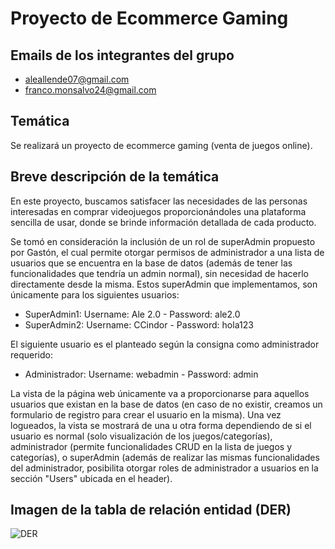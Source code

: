 # Proyecto de Ecommerce Gaming

## Emails de los integrantes del grupo
- aleallende07@gmail.com
- franco.monsalvo24@gmail.com

## Temática
Se realizará un proyecto de ecommerce gaming (venta de juegos online).

## Breve descripción de la temática
En este proyecto, buscamos satisfacer las necesidades de las personas interesadas en comprar videojuegos proporcionándoles una plataforma sencilla de usar, donde se brinde información detallada de cada producto.

Se tomó en consideración la inclusión de un rol de superAdmin propuesto por Gastón, el cual permite otorgar permisos de administrador a una lista de usuarios que se encuentra en la base de datos (además de tener las funcionalidades que tendría un admin normal), sin necesidad de hacerlo directamente desde la misma. Estos superAdmin que implementamos, son únicamente para los siguientes usuarios:
- SuperAdmin1: Username: Ale 2.0 - Password: ale2.0
- SuperAdmin2: Username: CCindor - Password: hola123

El siguiente usuario es el planteado según la consigna como administrador requerido:
- Administrador: Username: webadmin - Password: admin

La vista de la página web únicamente va a proporcionarse para aquellos usuarios que existan en la base de datos (en caso de no existir, creamos un formulario de registro para crear el usuario en la misma). Una vez logueados, la vista se mostrará de una u otra forma dependiendo de si el usuario es normal (solo visualización de los juegos/categorías), administrador (permite funcionalidades CRUD en la lista de juegos y categorías), o superAdmin (además de realizar las mismas funcionalidades del administrador, posibilita otorgar roles de administrador a usuarios en la sección "Users" ubicada en el header).

## Imagen de la tabla de relación entidad (DER)
![DER](https://github.com/FrancoMartinMonsalvo/TPE-Parte-1/blob/main/Allende-Monsalvo-TPE-Grupo-84/TPE-Parte-1/DER-Actualizado.jpeg)

